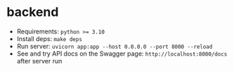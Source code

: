 # backend

- Requirements: `python >= 3.10`
- Install deps: `make deps`
- Run server: `uvicorn app:app --host 0.0.0.0 --port 8000 --reload`
- See and try API docs on the Swagger page: `http://localhost:8000/docs` after server run

